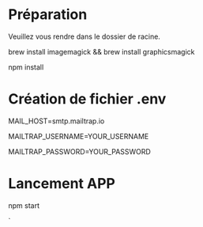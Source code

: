 # Préparation
Veuillez vous rendre dans le dossier de racine.

brew install imagemagick && brew install graphicsmagick<br>

npm install


# Création de fichier .env
MAIL_HOST=smtp.mailtrap.io

MAILTRAP_USERNAME=YOUR_USERNAME

MAILTRAP_PASSWORD=YOUR_PASSWORD


# Lancement APP
npm start


`
